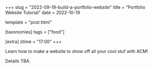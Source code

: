 +++
slug = "2022-09-19-build-a-portfolio-website"
title = "Portfolio Website Tutorial"
date = 2022-10-19

template = "post.html"

[taxonomies]
tags = ["food"]

[extra]
ztime = "17:00"
+++

Learn how to make a website to show off all your cool stuf with ACM!

<!-- more -->

Details TBA.
